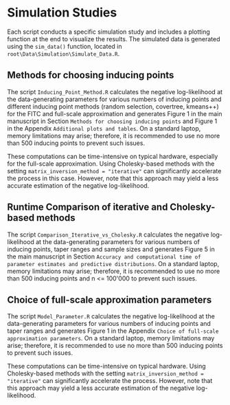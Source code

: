 # Simulation Studies

Each script conducts a specific simulation study and includes a plotting function at the end to visualize the results.
The simulated data is generated using the ```sim_data()``` function, located in ```root\Data\Simulation\Simulate_Data.R```.

## Methods for choosing inducing points

The script ```Inducing_Point_Method.R``` calculates the negative log-likelihood at the data-generating parameters for various numbers of inducing points and different inducing point methods (random selection, covertree, kmeans++) for the FITC and full-scale approximation and generates Figure 1 in the main manuscript in Section ```Methods for choosing inducing points``` and Figure 1 in the Appendix ```Additional plots and tables```. 
On a standard laptop, memory limitations may arise; therefore, it is recommended to use no more than 500 inducing points to prevent such issues.

These computations can be time-intensive on typical hardware, especially for the full-scale approximation. Using Cholesky-based methods with the setting ```matrix_inversion_method = "iterative"``` can significantly accelerate the process in this case. 
However, note that this approach may yield a less accurate estimation of the negative log-likelihood.

## Runtime Comparison of iterative and Cholesky-based methods

The script ```Comparison_Iterative_vs_Cholesky.R``` calculates the negative log-likelihood at the data-generating parameters for various numbers of inducing points, taper ranges and sample sizes and generates Figure 5 in the main manuscript in Section ```Accuracy and computational time of parameter estimates and
predictive distributions```. 
On a standard laptop, memory limitations may arise; therefore, it is recommended to use no more than 500 inducing points and n <= 100'000 to prevent such issues.

## Choice of full-scale approximation parameters

The script ```Model_Parameter.R``` calculates the negative log-likelihood at the data-generating parameters for various numbers of inducing points and taper ranges and generates Figure 1 in the Appendix ```Choice of full-scale approximation parameters```. 
On a standard laptop, memory limitations may arise; therefore, it is recommended to use no more than 500 inducing points to prevent such issues.

These computations can be time-intensive on typical hardware. Using Cholesky-based methods with the setting ```matrix_inversion_method = "iterative"``` can significantly accelerate the process. 
However, note that this approach may yield a less accurate estimation of the negative log-likelihood.
